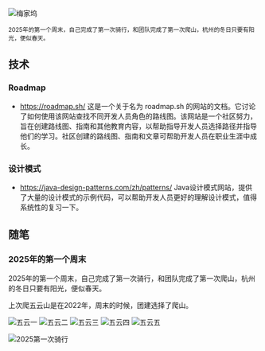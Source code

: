 ---
---

![梅家坞](/images/d/img-9175.webp)

<small>2025年的第一个周末，自己完成了第一次骑行，和团队完成了第一次爬山，杭州的冬日只要有阳光，便似春天。</small>

## 技术

### Roadmap
- https://roadmap.sh/ 这是一个关于名为 roadmap.sh 的网站的文档。它讨论了如何使用该网站查找不同开发人员角色的路线图。该网站是一个社区努力，旨在创建路线图、指南和其他教育内容，以帮助指导开发人员选择路径并指导他们的学习。社区创建的路线图、指南和文章可帮助开发人员在职业生涯中成长。

### 设计模式
- https://java-design-patterns.com/zh/patterns/ Java设计模式网站，提供了大量的设计模式的示例代码，可以帮助开发人员更好的理解设计模式，值得系统性的复习一下。


## 随笔

### 2025年的第一个周末

2025年的第一个周末，自己完成了第一次骑行，和团队完成了第一次爬山，杭州的冬日只要有阳光，便似春天。

上次爬五云山是在2022年，周末的时候，团建选择了爬山。

<!-- +grid grid-r5 -->
![五云一](/images/d/img-9164.webp)
![五云二](/images/d/img-9165.webp)
![五云三](/images/d/img-9166.webp)
![五云四](/images/d/img-9168.webp)
![五云五](/images/d/img-9169.webp)

![2025第一次骑行](/images/d/img-9203.webp)
